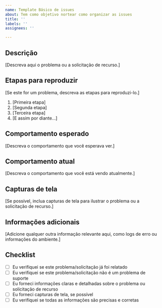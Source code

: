 ```yaml
---
name: Template Básico de issues
about: Tem como objetivo nortear como organizar as issues
title: ''
labels: ''
assignees: ''

---
```


## Descrição

[Descreva aqui o problema ou a solicitação de recurso.]

## Etapas para reproduzir

[Se este for um problema, descreva as etapas para reproduzi-lo.]

1. [Primeira etapa]
2. [Segunda etapa]
3. [Terceira etapa]
4. [E assim por diante...]

## Comportamento esperado

[Descreva o comportamento que você esperava ver.]

## Comportamento atual

[Descreva o comportamento que você está vendo atualmente.]

## Capturas de tela

[Se possível, inclua capturas de tela para ilustrar o problema ou a solicitação de recurso.]

## Informações adicionais

[Adicione qualquer outra informação relevante aqui, como logs de erro ou informações do ambiente.]

## Checklist

- [ ] Eu verifiquei se este problema/solicitação já foi relatado
- [ ] Eu verifiquei se este problema/solicitação não é um problema de suporte
- [ ] Eu forneci informações claras e detalhadas sobre o problema ou solicitação de recurso
- [ ] Eu forneci capturas de tela, se possível
- [ ] Eu verifiquei se todas as informações são precisas e corretas
